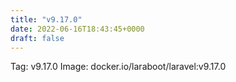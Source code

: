 ```yaml
---
title: "v9.17.0"
date: 2022-06-16T18:43:45+0000
draft: false
---
```


Tag: v9.17.0
Image: docker.io/laraboot/laravel:v9.17.0
